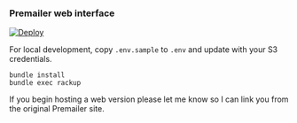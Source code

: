### Premailer web interface

[![Deploy](https://www.herokucdn.com/deploy/button.svg)](https://heroku.com/deploy)

For local development, copy `.env.sample` to `.env` and update with your S3 credentials.

```
bundle install
bundle exec rackup
```

If you begin hosting a web version please let me know so I can link you from the
original Premailer site. 
